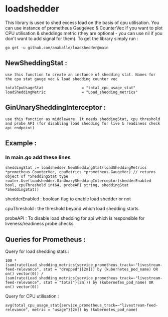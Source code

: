 # loadshedder

 This library is used to shed excess load on the basis of cpu utilisation. You can use instance of prometheus GaugeVec & CounterVec if you want to plot CPU utilisation & sheddings metric (they are optional - you can use nil if you don't want to add signal for them). To get the library simply run : 

    go get -u github.com/anaballe/loadshedder@main

## NewSheddingStat : 
    use this function to create an instance of shedding stat. Names for the cpu stat gauge vec & load shedding counter vec

    totalCpuUsageStat                 = "total_cpu_usage_stat"
	loadSheddingMetric                = "Load_shedding_metrics"

 

## GinUnarySheddingInterceptor : 
    use this function as middleware. It needs sheddingStat, cpu threshold and probe API (for disabling load shedding for live & readiness check api endpoint)


##    Example :
### In main.go add these lines 


    sheddingStat := loadshedder.NewSheddingStat(loadSheddingMetrics *prometheus.CounterVec, cpuMetrics *prometheus.GaugeVec) // returns object of *SheddingStat type
    router.Use(loadshedder.GinUnarySheddingInterceptor(shedderEnabled bool, cpuThreshold int64, probeAPI string, sheddingStat *SheddingStat))

    
shedderEnabled : boolean flag to enable load shedder or not

cpuThreshold : the threshold beyond which load shedding starts

probeAPI : To disable load shedding for api which is responsible for liveness/readiness probe checks 


## Queries for Prometheus :

Query for load shedding stats : 

    100 * (sum(rate(Load_shedding_metrics{service_prometheus_track=~"livestream-feed-relevance", stat = "dropped"}[2m])) by (kubernetes_pod_name) OR on() vector(0)) / (sum(rate(Load_shedding_metrics{service_prometheus_track=~"livestream-feed-relevance", stat = "total"}[2m])) by (kubernetes_pod_name) OR on() vector(0))

Query for CPU utilisation :

    avg(total_cpu_usage_stat{service_prometheus_track=~"livestream-feed-relevance", metric = "usage"}[2m]) by (kubernetes_pod_name) 
    
